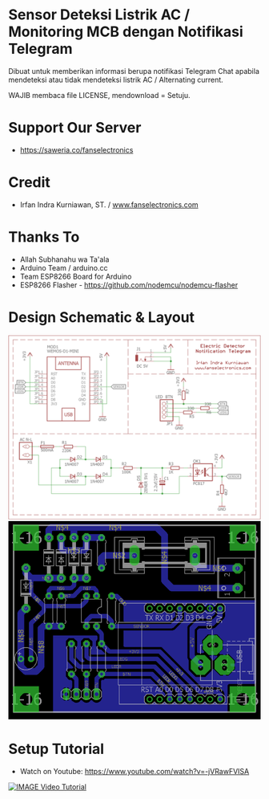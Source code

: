 # Sensor Deteksi Listrik AC / Monitoring MCB dengan Notifikasi Telegram

Dibuat untuk memberikan informasi berupa notifikasi Telegram Chat apabila mendeteksi atau tidak mendeteksi listrik AC / Alternating current.

WAJIB membaca file LICENSE, mendownload = Setuju.

# Support Our Server
- https://saweria.co/fanselectronics

# Credit
- Irfan Indra Kurniawan, ST. / www.fanselectronics.com

# Thanks To
- Allah Subhanahu wa Ta'ala
- Arduino Team / arduino.cc
- Team ESP8266 Board for Arduino
- ESP8266 Flasher - https://github.com/nodemcu/nodemcu-flasher

# Design Schematic & Layout
![alt Schematic](https://github.com/IrfanIndraKurniawan/Electric-Detector-Telegram-Notification/blob/main/Schematic.png?raw=true)
![alt Layout PCB](https://github.com/IrfanIndraKurniawan/Electric-Detector-Telegram-Notification/blob/main/Layout.png?raw=true)


# Setup Tutorial

- Watch on Youtube: https://www.youtube.com/watch?v=-jVRawFVISA

[![IMAGE Video Tutorial](https://img.youtube.com/vi/-jVRawFVISA/0.jpg)](https://www.youtube.com/watch?v=-jVRawFVISA)

